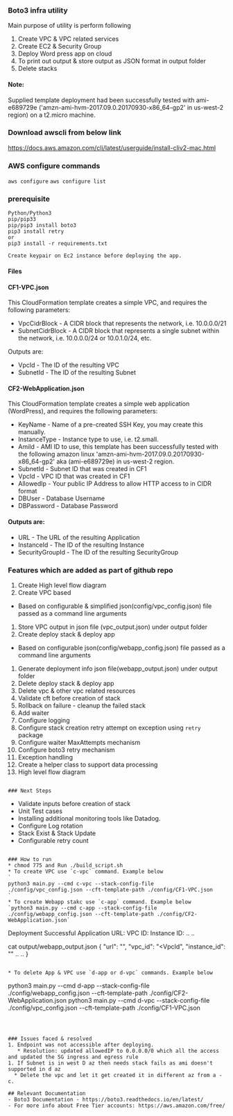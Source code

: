 ### Boto3 infra utility
Main purpose of utility is perform following
1. Create VPC & VPC related services
1. Create EC2 & Security Group
1. Deploy Word press app on cloud
1. To print out output & store output as JSON format in output folder
1. Delete stacks


#### Note:
Supplied template deployment had been successfully tested with ami-e689729e
('amzn-ami-hvm-2017.09.0.20170930-x86_64-gp2' in us-west-2 region) on a t2.micro machine.

### Download awscli from below link
https://docs.aws.amazon.com/cli/latest/userguide/install-cliv2-mac.html

### AWS configure commands
`aws configure`
`aws configure list`

### prerequisite
```
Python/Python3
pip/pip33
pip/pip3 install boto3
pip3 install retry
or
pip3 install -r requirements.txt

Create keypair on Ec2 instance before deploying the app.
```

#### Files

#### CF1-VPC.json

This CloudFormation template creates a simple VPC, and requires the following
parameters:

- VpcCidrBlock - A CIDR block that represents the network, i.e. 10.0.0.0/21
- SubnetCidrBlock - A CIDR block that represents a single subnet within
the network, i.e. 10.0.0.0/24 or 10.0.1.0/24, etc.

Outputs are:

- VpcId - The ID of the resulting VPC
- SubnetId - The ID of the resulting Subnet

#### CF2-WebApplication.json

This CloudFormation template creates a simple web application (WordPress),
and requires the following parameters:

- KeyName - Name of a pre-created SSH Key, you may create this manually.
- InstanceType - Instance type to use, i.e. t2.small.
- AmiId - AMI ID to use, this template has been successfully tested with the
  following amazon linux 'amzn-ami-hvm-2017.09.0.20170930-x86_64-gp2'
  aka (ami-e689729e) in us-west-2 region.
- SubnetId - Subnet ID that was created in CF1
- VpcId - VPC ID that was created in CF1
- AllowedIp - Your public IP Address to allow HTTP access to in CIDR format
- DBUser - Database Username
- DBPassword - Database Password

#### Outputs are:

- URL - The URL of the resulting Application
- InstanceId - The ID of the resulting Instance
- SecurityGroupId - The ID of the resulting SecurityGroup


### Features which are added as part of github repo
1. Create High level flow diagram
1. Create VPC based
  * Based on configurable & simplified json(config/vpc_config.json) file passed as a command line arguments
1. Store VPC output in json file (vpc_output.json) under output folder
1. Create deploy stack & deploy app
  * Based on configurable json(config/webapp_config.json) file passed as a command line arguments
1. Generate deployment info json file(webapp_output.json) under output folder
1. Delete deploy stack & deploy app 
1. Delete vpc & other vpc related resources
1. Validate cft before creation of stack
1. Rollback on failure - cleanup the failed stack
1. Add waiter
1. Configure logging
1. Configure stack creation retry attempt on exception using `retry` package
1. Configure waiter MaxAttempts mechanism
1. Configure boto3 retry mechanism
1. Exception handling
1. Create a helper class to support data processing
1. High level flow diagram
```

### Next Steps 
```
* Validate inputs before creation of stack
* Unit Test cases
* Installing additional monitoring tools like Datadog.
* Configure Log rotation
* Stack Exist & Stack Update
* Configurable retry count
```

### How to run
* chmod 775 and Run ./build_script.sh
* To create VPC use `c-vpc` command. Example below
`
python3 main.py --cmd c-vpc --stack-config-file ./config/vpc_config.json --cft-template-path ./config/CF1-VPC.json
`
* To create Webapp stakc use `c-app` command. Example below
`python3 main.py --cmd c-app --stack-config-file ./config/webapp_config.json --cft-template-path ./config/CF2-WebApplication.json`

```
Deployment Successful
    Application URL: <URL>
    VPC ID: <VpcId>
    Instance ID: <InstanceId>
    ..
    ..

cat output/webapp_output.json
{
    "url": "<URL>",
    "vpc_id": "<VpcId",
    "instance_id": "<InstanceId>"
    ..
    ..
}
```

* To delete App & VPC use `d-app or d-vpc` commands. Example below
```
python3 main.py --cmd d-app --stack-config-file ./config/webapp_config.json --cft-template-path ./config/CF2-WebApplication.json
python3 main.py --cmd d-vpc --stack-config-file ./config/vpc_config.json --cft-template-path ./config/CF1-VPC.json
```



### Issues faced & resolved
1. Endpoint was not accessible after deploying.
   * Resolution: updated allowedIP to 0.0.0.0/0 which all the access and updated the SG ingress and egress rule
1. If Subnet is in west D az then needs stack fails as ami doesn't supported in d az
  * Delete the vpc and let it get created it in different az from a - c.

## Relevant Documentation
- Boto3 Documentation - https://boto3.readthedocs.io/en/latest/
- For more info about Free Tier accounts: https://aws.amazon.com/free/
